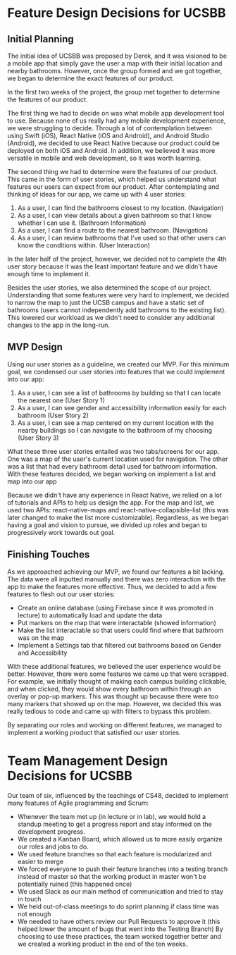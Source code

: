 # Feature Design Decisions for UCSBB

## Initial Planning
The initial idea of UCSBB was proposed by Derek, and it was visioned to be a mobile app that simply gave the user a map with their initial location and nearby bathrooms. However, once the group formed and we got together, we began to determine the exact features of our product.

In the first two weeks of the project, the group met together to determine the features of our product. 

The first thing we had to decide on was what mobile app development tool to use. Because none of us really had any mobile development experience, we were struggling to decide. Through a lot of contemplation between using Swift (iOS), React Native (iOS and Android), and Android Studio (Android), we decided to use React Native because our product could be deployed on both iOS and Android. In addition, we believed it was more versatile in mobile and web development, so it was worth learning.

The second thing we had to determine were the features of our product. This came in the form of user stories, which helped us understand what features our users can expect from our product. After contemplating and thinking of ideas for our app, we came up with 4 user stories:
1. As a user, I can find the bathrooms closest to my location. (Navigation)
2. As a user, I can view details about a given bathroom so that I know whether I can use it. (Bathroom Information)
3. As a user, I can find a route to the nearest bathroom. (Navigation)
4. As a user, I can review bathrooms that I've used so that other users can know the conditions within. (User Interaction)

In the later half of the project, however, we decided not to complete the 4th user story because it was the least important feature and we didn't have enough time to implement it.

Besides the user stories, we also determined the scope of our project. Understanding that some features were very hard to implement, we decided to narrow the map to just the UCSB campus and have a static set of bathrooms (users cannot independently add bathrooms to the existing list). This lowered our workload as we didn't need to consider any additional changes to the app in the long-run.

## MVP Design
Using our user stories as a guideline, we created our MVP. For this minimum goal, we condensed our user stories into features that we could implement into our app:
1. As a user, I can see a list of bathrooms by building so that I can locate the nearest one (User Story 1)
2. As a user, I can see gender and accessibility information easily for each bathroom (User Story 2)
3. As a user, I can see a map centered on my current location with the nearby buildings so I can navigate to the bathroom of my choosing (User Story 3)

What these three user stories entailed was two tabs/screens for our app. One was a map of the user's current location used for navigation. The other was a list that had every bathroom detail used for bathroom information. With these features decided, we began working on implement a list and map into our app

Because we didn't have any experience in React Native, we relied on a lot of tutorials and APIs to help us design the app. For the map and list, we used two APIs: react-native-maps and react-native-collapsible-list (this was later changed to make the list more customizable). Regardless, as we began having a goal and vision to pursue, we divided up roles and began to progressively work towards out goal.

## Finishing Touches
As we approached achieving our MVP, we found our features a bit lacking. The data were all inputted manually and there was zero interaction with the app to make the features more effective. Thus, we decided to add a few features to flesh out our user stories:
* Create an online database (using Firebase since it was promoted in lecture) to automatically load and update the data
* Put markers on the map that were interactable (showed information)
* Make the list interactable so that users could find where that bathroom was on the map
* Implement a Settings tab that filtered out bathrooms based on Gender and Accessibility

With these additional features, we believed the user experience would be better. However, there were some features we came up that were scrapped. For example, we initially thought of making each campus building clickable, and when clicked, they would show every bathroom within through an overlay or pop-up markers. This was thought up because there were too many markers that showed up on the map. However, we decided this was really tedious to code and came up with filters to bypass this problem.

By separating our roles and working on different features, we managed to implement a working product that satisfied our user stories.

# Team Management Design Decisions for UCSBB
Our team of six, influenced by the teachings of CS48, decided to implement many features of Agile programming and Scrum:
* Whenever the team met up (in lecture or in lab), we would hold a standup meeting to get a progress report and stay informed on the development progress.
* We created a Kanban Board, which allowed us to more easily organize our roles and jobs to do.
* We used feature branches so that each feature is modularized and easier to merge
* We forced everyone to push their feature branches into a testing branch instead of master so that the working product in master won't be potentially ruined (this happened once)
* We used Slack as our main method of communication and tried to stay in touch
* We held out-of-class meetings to do sprint planning if class time was not enough
* We needed to have others review our Pull Requests to approve it (this helped lower the amount of bugs that went into the Testing Branch)
By choosing to use these practices, the team worked together better and we created a working product in the end of the ten weeks.
